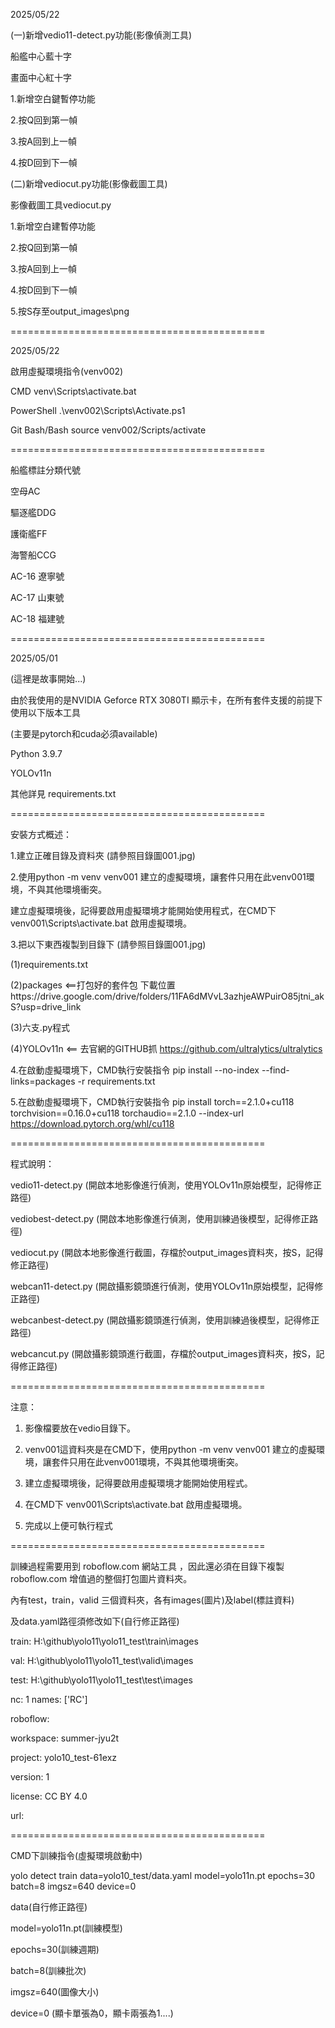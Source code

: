 2025/05/22 

(一)新增vedio11-detect.py功能(影像偵測工具)

船艦中心藍十字

畫面中心紅十字 

1.新增空白鍵暫停功能

2.按Q回到第一幀

3.按A回到上一幀

4.按D回到下一幀

(二)新增vediocut.py功能(影像截圖工具)

影像截圖工具vediocut.py 

1.新增空白建暫停功能

2.按Q回到第一幀

3.按A回到上一幀

4.按D回到下一幀

5.按S存至output_images\png

============================================

2025/05/22

啟用虛擬環境指令(venv002)

CMD	 venv\Scripts\activate.bat

PowerShell	 .\venv002\Scripts\Activate.ps1

Git Bash/Bash 	source venv002/Scripts/activate


============================================

船艦標註分類代號

空母AC

驅逐艦DDG

護衛艦FF

海警船CCG

AC-16 遼寧號

AC-17 山東號

AC-18 福建號

============================================

2025/05/01

(這裡是故事開始...)

由於我使用的是NVIDIA Geforce RTX 3080TI 顯示卡，在所有套件支援的前提下使用以下版本工具

(主要是pytorch和cuda必須available)

Python 3.9.7

YOLOv11n

其他詳見 requirements.txt

============================================

安裝方式概述：

1.建立正確目錄及資料夾 (請參照目錄圖001.jpg)

2.使用python -m venv venv001 建立的虛擬環境，讓套件只用在此venv001環境，不與其他環境衝突。

建立虛擬環境後，記得要啟用虛擬環境才能開始使用程式，在CMD下	venv001\Scripts\activate.bat 啟用虛擬環境。

3.把以下東西複製到目錄下 (請參照目錄圖001.jpg)

(1)requirements.txt

(2)packages <==打包好的套件包 下載位置https://drive.google.com/drive/folders/11FA6dMVvL3azhjeAWPuirO85jtni_akS?usp=drive_link

(3)六支.py程式  

(4)YOLOv11n <== 去官網的GITHUB抓  https://github.com/ultralytics/ultralytics

4.在啟動虛擬環境下，CMD執行安裝指令 pip install --no-index --find-links=packages -r requirements.txt

5.在啟動虛擬環境下，CMD執行安裝指令 pip install torch==2.1.0+cu118 torchvision==0.16.0+cu118 torchaudio==2.1.0 --index-url https://download.pytorch.org/whl/cu118

============================================

程式說明：

  vedio11-detect.py (開啟本地影像進行偵測，使用YOLOv11n原始模型，記得修正路徑)

  vediobest-detect.py (開啟本地影像進行偵測，使用訓練過後模型，記得修正路徑)

  vediocut.py (開啟本地影像進行截圖，存檔於output_images資料夾，按S，記得修正路徑)

  webcan11-detect.py (開啟攝影鏡頭進行偵測，使用YOLOv11n原始模型，記得修正路徑)

  webcanbest-detect.py (開啟攝影鏡頭進行偵測，使用訓練過後模型，記得修正路徑)

  webcancut.py (開啟攝影鏡頭進行截圖，存檔於output_images資料夾，按S，記得修正路徑)

============================================

注意：

1. 影像檔要放在vedio目錄下。

2. venv001這資料夾是在CMD下，使用python -m venv venv001 建立的虛擬環境，讓套件只用在此venv001環境，不與其他環境衝突。

3. 建立虛擬環境後，記得要啟用虛擬環境才能開始使用程式。

4. 在CMD下	venv001\Scripts\activate.bat 啟用虛擬環境。

5. 完成以上便可執行程式

============================================

訓練過程需要用到 roboflow.com 網站工具 ，因此還必須在目錄下複製 roboflow.com 增值過的整個打包圖片資料夾。

內有test，train，valid 三個資料夾，各有images(圖片)及label(標註資料) 

及data.yaml路徑須修改如下(自行修正路徑)

train: H:\github\yolo11\yolo11_test\train\images

val: H:\github\yolo11\yolo11_test\valid\images

test: H:\github\yolo11\yolo11_test\test\images


nc: 1
names: ['RC']

roboflow:

  workspace: summer-jyu2t

  project: yolo10_test-61exz

  version: 1

  license: CC BY 4.0

  url: 

============================================

CMD下訓練指令(虛擬環境啟動中)

yolo detect train data=yolo10_test/data.yaml model=yolo11n.pt epochs=30 batch=8 imgsz=640 device=0


data(自行修正路徑)


model=yolo11n.pt(訓練模型)


epochs=30(訓練週期)


batch=8(訓練批次)


imgsz=640(圖像大小)


device=0 (顯卡單張為0，顯卡兩張為1....)























